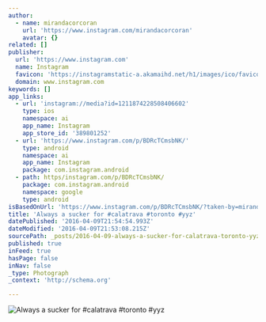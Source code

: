 ```yaml
---
author:
  - name: mirandacorcoran
    url: 'https://www.instagram.com/mirandacorcoran'
    avatar: {}
related: []
publisher:
  url: 'https://www.instagram.com'
  name: Instagram
  favicon: 'https://instagramstatic-a.akamaihd.net/h1/images/ico/favicon.ico/7cdab0872b15.ico'
  domain: www.instagram.com
keywords: []
app_links:
  - url: 'instagram://media?id=1211874228508406602'
    type: ios
    namespace: ai
    app_name: Instagram
    app_store_id: '389801252'
  - url: 'https://www.instagram.com/p/BDRcTCmsbNK/'
    type: android
    namespace: ai
    app_name: Instagram
    package: com.instagram.android
  - path: https/instagram.com/p/BDRcTCmsbNK/
    package: com.instagram.android
    namespace: google
    type: android
isBasedOnUrl: 'https://www.instagram.com/p/BDRcTCmsbNK/?taken-by=mirandacorcoran'
title: 'Always a sucker for #calatrava #toronto #yyz'
datePublished: '2016-04-09T21:54:54.993Z'
dateModified: '2016-04-09T21:53:08.215Z'
sourcePath: _posts/2016-04-09-always-a-sucker-for-calatrava-toronto-yyz.md
published: true
inFeed: true
hasPage: false
inNav: false
_type: Photograph
_context: 'http://schema.org'

---
```

![Always a sucker for #calatrava #toronto #yyz](https://scontent.cdninstagram.com/t51.2885-15/s640x640/sh0.08/e35/1169076_1100181386670189_945971183_n.jpg?ig_cache_key=MTIxMTg3NDIyODUwODQwNjYwMg%3D%3D.2)
